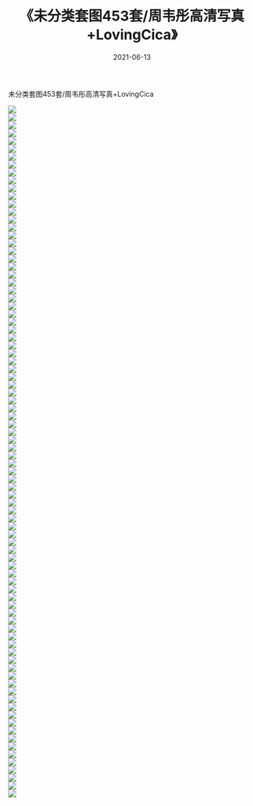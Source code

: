 ﻿---
layout: post
title:  《未分类套图453套/周韦彤高清写真+LovingCica》
date:   2021-06-13
img: http://pic.660000.xyz/1:/网络美图/2021/未分类套图453套/周韦彤高清写真+LovingCica/000.jpg
categories: [美女, 清纯, 唯美]
---

未分类套图453套/周韦彤高清写真+LovingCica

 ![](http://pic.660000.xyz/1:/网络美图/2021/未分类套图453套/周韦彤高清写真+LovingCica/001.jpg) <br>![](http://pic.660000.xyz/1:/网络美图/2021/未分类套图453套/周韦彤高清写真+LovingCica/002.jpg) <br>![](http://pic.660000.xyz/1:/网络美图/2021/未分类套图453套/周韦彤高清写真+LovingCica/003.jpg) <br>![](http://pic.660000.xyz/1:/网络美图/2021/未分类套图453套/周韦彤高清写真+LovingCica/004.jpg) <br>![](http://pic.660000.xyz/1:/网络美图/2021/未分类套图453套/周韦彤高清写真+LovingCica/005.jpg) <br>![](http://pic.660000.xyz/1:/网络美图/2021/未分类套图453套/周韦彤高清写真+LovingCica/006.jpg) <br>![](http://pic.660000.xyz/1:/网络美图/2021/未分类套图453套/周韦彤高清写真+LovingCica/007.jpg) <br>![](http://pic.660000.xyz/1:/网络美图/2021/未分类套图453套/周韦彤高清写真+LovingCica/008.jpg) <br>![](http://pic.660000.xyz/1:/网络美图/2021/未分类套图453套/周韦彤高清写真+LovingCica/009.jpg) <br>![](http://pic.660000.xyz/1:/网络美图/2021/未分类套图453套/周韦彤高清写真+LovingCica/010.jpg) <br>![](http://pic.660000.xyz/1:/网络美图/2021/未分类套图453套/周韦彤高清写真+LovingCica/011.jpg) <br>![](http://pic.660000.xyz/1:/网络美图/2021/未分类套图453套/周韦彤高清写真+LovingCica/012.jpg) <br>![](http://pic.660000.xyz/1:/网络美图/2021/未分类套图453套/周韦彤高清写真+LovingCica/013.jpg) <br>![](http://pic.660000.xyz/1:/网络美图/2021/未分类套图453套/周韦彤高清写真+LovingCica/014.jpg) <br>![](http://pic.660000.xyz/1:/网络美图/2021/未分类套图453套/周韦彤高清写真+LovingCica/015.jpg) <br>![](http://pic.660000.xyz/1:/网络美图/2021/未分类套图453套/周韦彤高清写真+LovingCica/016.jpg) <br>![](http://pic.660000.xyz/1:/网络美图/2021/未分类套图453套/周韦彤高清写真+LovingCica/017.jpg) <br>![](http://pic.660000.xyz/1:/网络美图/2021/未分类套图453套/周韦彤高清写真+LovingCica/018.jpg) <br>![](http://pic.660000.xyz/1:/网络美图/2021/未分类套图453套/周韦彤高清写真+LovingCica/019.jpg) <br>![](http://pic.660000.xyz/1:/网络美图/2021/未分类套图453套/周韦彤高清写真+LovingCica/020.jpg) <br>![](http://pic.660000.xyz/1:/网络美图/2021/未分类套图453套/周韦彤高清写真+LovingCica/021.jpg) <br>![](http://pic.660000.xyz/1:/网络美图/2021/未分类套图453套/周韦彤高清写真+LovingCica/022.jpg) <br>![](http://pic.660000.xyz/1:/网络美图/2021/未分类套图453套/周韦彤高清写真+LovingCica/023.jpg) <br>![](http://pic.660000.xyz/1:/网络美图/2021/未分类套图453套/周韦彤高清写真+LovingCica/024.jpg) <br>![](http://pic.660000.xyz/1:/网络美图/2021/未分类套图453套/周韦彤高清写真+LovingCica/025.jpg) <br>![](http://pic.660000.xyz/1:/网络美图/2021/未分类套图453套/周韦彤高清写真+LovingCica/026.jpg) <br>![](http://pic.660000.xyz/1:/网络美图/2021/未分类套图453套/周韦彤高清写真+LovingCica/027.jpg) <br>![](http://pic.660000.xyz/1:/网络美图/2021/未分类套图453套/周韦彤高清写真+LovingCica/028.jpg) <br>![](http://pic.660000.xyz/1:/网络美图/2021/未分类套图453套/周韦彤高清写真+LovingCica/029.jpg) <br>![](http://pic.660000.xyz/1:/网络美图/2021/未分类套图453套/周韦彤高清写真+LovingCica/030.jpg) <br>![](http://pic.660000.xyz/1:/网络美图/2021/未分类套图453套/周韦彤高清写真+LovingCica/031.jpg) <br>![](http://pic.660000.xyz/1:/网络美图/2021/未分类套图453套/周韦彤高清写真+LovingCica/032.jpg) <br>![](http://pic.660000.xyz/1:/网络美图/2021/未分类套图453套/周韦彤高清写真+LovingCica/033.jpg) <br>![](http://pic.660000.xyz/1:/网络美图/2021/未分类套图453套/周韦彤高清写真+LovingCica/034.jpg) <br>![](http://pic.660000.xyz/1:/网络美图/2021/未分类套图453套/周韦彤高清写真+LovingCica/035.jpg) <br>![](http://pic.660000.xyz/1:/网络美图/2021/未分类套图453套/周韦彤高清写真+LovingCica/036.jpg) <br>![](http://pic.660000.xyz/1:/网络美图/2021/未分类套图453套/周韦彤高清写真+LovingCica/037.jpg) <br>![](http://pic.660000.xyz/1:/网络美图/2021/未分类套图453套/周韦彤高清写真+LovingCica/038.jpg) <br>![](http://pic.660000.xyz/1:/网络美图/2021/未分类套图453套/周韦彤高清写真+LovingCica/039.jpg) <br>![](http://pic.660000.xyz/1:/网络美图/2021/未分类套图453套/周韦彤高清写真+LovingCica/040.jpg) <br>![](http://pic.660000.xyz/1:/网络美图/2021/未分类套图453套/周韦彤高清写真+LovingCica/041.jpg) <br>![](http://pic.660000.xyz/1:/网络美图/2021/未分类套图453套/周韦彤高清写真+LovingCica/042.jpg) <br>![](http://pic.660000.xyz/1:/网络美图/2021/未分类套图453套/周韦彤高清写真+LovingCica/043.jpg) <br>![](http://pic.660000.xyz/1:/网络美图/2021/未分类套图453套/周韦彤高清写真+LovingCica/044.jpg) <br>![](http://pic.660000.xyz/1:/网络美图/2021/未分类套图453套/周韦彤高清写真+LovingCica/045.jpg) <br>![](http://pic.660000.xyz/1:/网络美图/2021/未分类套图453套/周韦彤高清写真+LovingCica/046.jpg) <br>![](http://pic.660000.xyz/1:/网络美图/2021/未分类套图453套/周韦彤高清写真+LovingCica/047.jpg) <br>![](http://pic.660000.xyz/1:/网络美图/2021/未分类套图453套/周韦彤高清写真+LovingCica/048.jpg) <br>![](http://pic.660000.xyz/1:/网络美图/2021/未分类套图453套/周韦彤高清写真+LovingCica/049.jpg) <br>![](http://pic.660000.xyz/1:/网络美图/2021/未分类套图453套/周韦彤高清写真+LovingCica/050.jpg) <br>![](http://pic.660000.xyz/1:/网络美图/2021/未分类套图453套/周韦彤高清写真+LovingCica/051.jpg) <br>![](http://pic.660000.xyz/1:/网络美图/2021/未分类套图453套/周韦彤高清写真+LovingCica/052.jpg) <br>![](http://pic.660000.xyz/1:/网络美图/2021/未分类套图453套/周韦彤高清写真+LovingCica/053.jpg) <br>![](http://pic.660000.xyz/1:/网络美图/2021/未分类套图453套/周韦彤高清写真+LovingCica/054.jpg) <br>![](http://pic.660000.xyz/1:/网络美图/2021/未分类套图453套/周韦彤高清写真+LovingCica/055.jpg) <br>![](http://pic.660000.xyz/1:/网络美图/2021/未分类套图453套/周韦彤高清写真+LovingCica/056.jpg) <br>![](http://pic.660000.xyz/1:/网络美图/2021/未分类套图453套/周韦彤高清写真+LovingCica/057.jpg) <br>![](http://pic.660000.xyz/1:/网络美图/2021/未分类套图453套/周韦彤高清写真+LovingCica/058.jpg) <br>![](http://pic.660000.xyz/1:/网络美图/2021/未分类套图453套/周韦彤高清写真+LovingCica/059.jpg) <br>![](http://pic.660000.xyz/1:/网络美图/2021/未分类套图453套/周韦彤高清写真+LovingCica/060.jpg) <br>![](http://pic.660000.xyz/1:/网络美图/2021/未分类套图453套/周韦彤高清写真+LovingCica/061.jpg) <br>![](http://pic.660000.xyz/1:/网络美图/2021/未分类套图453套/周韦彤高清写真+LovingCica/062.jpg) <br>![](http://pic.660000.xyz/1:/网络美图/2021/未分类套图453套/周韦彤高清写真+LovingCica/063.jpg) <br>![](http://pic.660000.xyz/1:/网络美图/2021/未分类套图453套/周韦彤高清写真+LovingCica/064.jpg) <br>![](http://pic.660000.xyz/1:/网络美图/2021/未分类套图453套/周韦彤高清写真+LovingCica/065.jpg) <br>![](http://pic.660000.xyz/1:/网络美图/2021/未分类套图453套/周韦彤高清写真+LovingCica/066.jpg) <br>![](http://pic.660000.xyz/1:/网络美图/2021/未分类套图453套/周韦彤高清写真+LovingCica/067.jpg) <br>![](http://pic.660000.xyz/1:/网络美图/2021/未分类套图453套/周韦彤高清写真+LovingCica/068.jpg) <br>![](http://pic.660000.xyz/1:/网络美图/2021/未分类套图453套/周韦彤高清写真+LovingCica/069.jpg) <br>![](http://pic.660000.xyz/1:/网络美图/2021/未分类套图453套/周韦彤高清写真+LovingCica/070.jpg) <br>![](http://pic.660000.xyz/1:/网络美图/2021/未分类套图453套/周韦彤高清写真+LovingCica/071.jpg) <br>![](http://pic.660000.xyz/1:/网络美图/2021/未分类套图453套/周韦彤高清写真+LovingCica/072.jpg) <br>![](http://pic.660000.xyz/1:/网络美图/2021/未分类套图453套/周韦彤高清写真+LovingCica/073.jpg) <br>![](http://pic.660000.xyz/1:/网络美图/2021/未分类套图453套/周韦彤高清写真+LovingCica/074.jpg) <br>![](http://pic.660000.xyz/1:/网络美图/2021/未分类套图453套/周韦彤高清写真+LovingCica/075.jpg) <br>![](http://pic.660000.xyz/1:/网络美图/2021/未分类套图453套/周韦彤高清写真+LovingCica/076.jpg) <br>![](http://pic.660000.xyz/1:/网络美图/2021/未分类套图453套/周韦彤高清写真+LovingCica/077.jpg) <br>![](http://pic.660000.xyz/1:/网络美图/2021/未分类套图453套/周韦彤高清写真+LovingCica/078.jpg) <br>![](http://pic.660000.xyz/1:/网络美图/2021/未分类套图453套/周韦彤高清写真+LovingCica/079.jpg) <br>![](http://pic.660000.xyz/1:/网络美图/2021/未分类套图453套/周韦彤高清写真+LovingCica/080.jpg) <br>![](http://pic.660000.xyz/1:/网络美图/2021/未分类套图453套/周韦彤高清写真+LovingCica/081.jpg) <br>![](http://pic.660000.xyz/1:/网络美图/2021/未分类套图453套/周韦彤高清写真+LovingCica/082.jpg) <br>![](http://pic.660000.xyz/1:/网络美图/2021/未分类套图453套/周韦彤高清写真+LovingCica/083.jpg) <br>![](http://pic.660000.xyz/1:/网络美图/2021/未分类套图453套/周韦彤高清写真+LovingCica/084.jpg) <br>![](http://pic.660000.xyz/1:/网络美图/2021/未分类套图453套/周韦彤高清写真+LovingCica/085.jpg) <br>![](http://pic.660000.xyz/1:/网络美图/2021/未分类套图453套/周韦彤高清写真+LovingCica/086.jpg) <br>![](http://pic.660000.xyz/1:/网络美图/2021/未分类套图453套/周韦彤高清写真+LovingCica/087.jpg) <br>![](http://pic.660000.xyz/1:/网络美图/2021/未分类套图453套/周韦彤高清写真+LovingCica/088.jpg) <br>